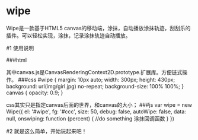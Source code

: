 # wipe
Wipe是一款基于HTML5 canvas的移动端，涂抹，自动播放涂抹轨迹，刮刮乐的插件。可以轻松实现，涂抹，记录涂抹轨迹自动播放。


#1 使用说明

###html
	<div id="wipe"></div>
	<script src="../src/canvas.js"></script>
	<script src="../src/wipe.js"></script>
其中canvas.js是CanvasRenderingContext2D.prototype.扩展库。方便链式操作。
###css
	#wipe {
		margin: 10px auto;
		width: 300px;
		height: 430px;
		background: url(img/girl.jpg) no-repeat;
		background-size: 100% 100%;
	}
	canvas {
		opacity: 0.9;
	}

css其实只是指定canvas后面的世界，和canvas的大小；
###js
	var wipe = new Wipe({
		el: '#wipe',
		fg: '#ccc',
		size: 50,
		debug: false,
		autoWipe: false,
		data: null,
		onswiping: function (percent) {
			//do something 涂抹回调函数
		}
	})

#2 就是这么简单，开始玩起来吧！